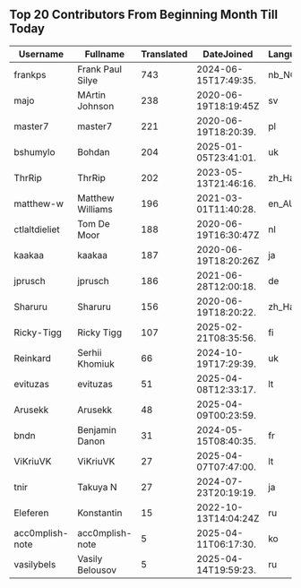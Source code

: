 ## Top 20 Contributors From Beginning Month Till Today ##
|Username|Fullname|Translated|DateJoined|Language|
|--------|--------|----------|----------|-------|
|frankps|Frank Paul Silye|743|2024-06-15T17:49:35.|nb_NO|
|majo|MArtin Johnson|238|2020-06-19T18:19:45Z|sv|
|master7|master7|221|2020-06-19T18:20:39.|pl|
|bshumylo|Bohdan|204|2025-01-05T23:41:01.|uk|
|ThrRip|ThrRip|202|2023-05-13T21:46:16.|zh_Hans|
|matthew-w|Matthew Williams|196|2021-03-01T11:40:28.|en_AU|
|ctlaltdieliet|Tom De Moor|188|2020-06-19T16:30:47Z|nl|
|kaakaa|kaakaa|187|2020-06-19T18:20:26Z|ja|
|jprusch|jprusch|186|2021-06-28T12:00:18.|de|
|Sharuru|Sharuru|156|2020-06-19T18:20:22.|zh_Hans|
|Ricky-Tigg|Ricky Tigg|107|2025-02-21T08:35:56.|fi|
|Reinkard|Serhii Khomiuk|66|2024-10-19T17:29:39.|uk|
|evituzas|evituzas|51|2025-04-08T12:33:17.|lt|
|Arusekk|Arusekk|48|2025-04-09T00:23:59.||
|bndn|Benjamin Danon|31|2024-05-15T08:40:35.|fr|
|ViKriuVK|ViKriuVK|27|2025-04-07T07:47:00.|lt|
|tnir|Takuya N|27|2024-07-23T20:19:19.|ja|
|Eleferen|Konstantin|15|2022-10-13T14:04:24Z|ru|
|acc0mplish-note|acc0mplish-note|5|2025-04-11T06:17:30.|ko|
|vasilybels|Vasily Belousov|5|2025-04-14T19:59:23.|ru|
